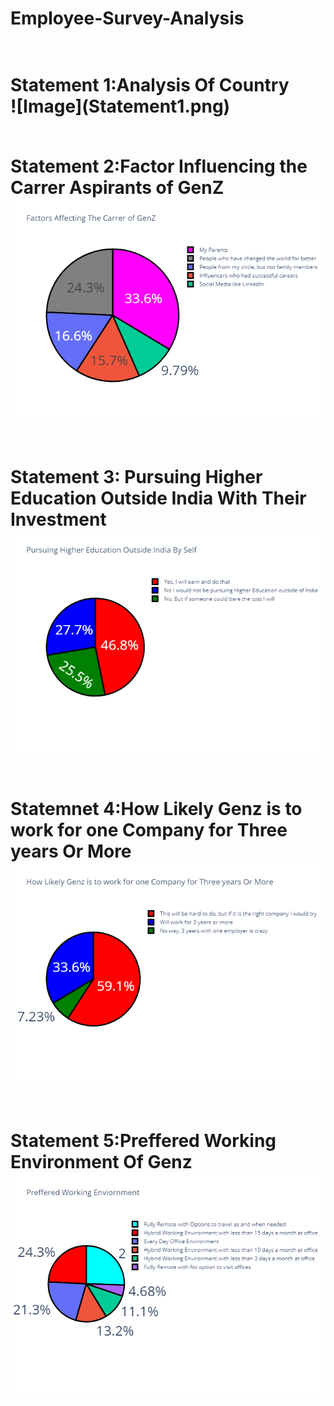 # Employee-Survey-Analysis


<h1>
<br>Statement 1:Analysis Of Country</br>
![Image](Statement1.png)

<br>Statement 2:Factor Influencing the Carrer Aspirants of GenZ</br>
![Image](Statement2.png)

<br>Statement 3: Pursuing Higher Education Outside India With Their Investment</br>
![Image](Statement3.png)

<br>Statemnet 4:How Likely Genz is to work for one Company for Three years Or More</br>
![Image](Statement4.png)

<br>Statement 5:Preffered Working Environment Of Genz</br>
![Image](Statement5.png)

</h1>
